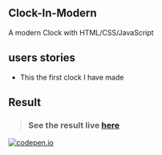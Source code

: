 ## Clock-In-Modern
A modern Clock with HTML/CSS/JavaScript

## users stories
- This the first clock I have made


## Result

> ### See the result live [here](https://codepen.io/Lusk1nha/full/MWjmVPm) 
[![codepen.io](https://github.com/Lusk1nha/color-changer-previewer/blob/master/static/assets/clock.png)](https://codepen.io/Lusk1nha/full/MWjmVPm)
